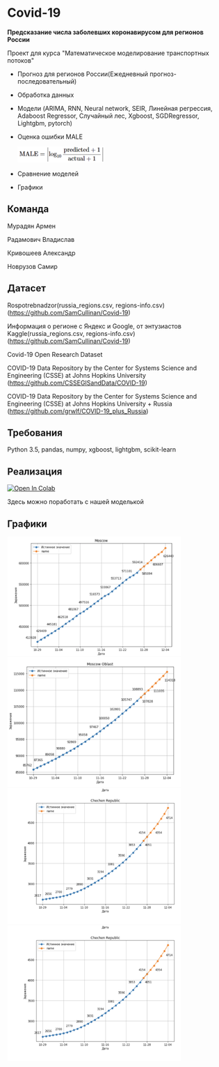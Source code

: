 # Covid-19
**Предсказание числа заболевших коронавирусом для регионов России**

Проект для курса "Математическое моделирование транспортных потоков"

- Прогноз для регионов России(Ежедневный прогноз-последовательный)
- Обработка данных
- Модели (ARIMA, RNN, Neural network, SEIR, Линейная регрессия, Adaboost Regressor, Случайный лес, Xgboost, SGDRegressor, Lightgbm, pytorch)
- Оценка ошибки MALE 
   
   <img src="https://github.com/SamCullinan/Covid-19/blob/master/images/MALE.png" width="200">
 
- Сравнение моделей
- Графики

## Команда
Мурадян Армен

Радамович Владислав

Кривошеев Александр

Новрузов Самир

## Датасет
Rospotrebnadzor(russia_regions.csv, regions-info.csv)
(https://github.com/SamCullinan/Covid-19)

Информация о регионе c Яндекс и Google, от энтузиастов Kaggle(russia_regions.csv, regions-info.csv)
(https://github.com/SamCullinan/Covid-19)

Covid-19 Open Research Dataset

COVID-19 Data Repository by the Center for Systems Science and Engineering (CSSE) at Johns Hopkins University
(https://github.com/CSSEGISandData/COVID-19)

COVID-19 Data Repository by the Center for Systems Science and Engineering (CSSE) at Johns Hopkins University + Russia
(https://github.com/grwlf/COVID-19_plus_Russia)

## Требования

Python 3.5, pandas, numpy, xgboost, lightgbm, scikit-learn

 ## Реализация
[![Open In Colab](https://colab.research.google.com/assets/colab-badge.svg)](https://colab.research.google.com/github/yandexdataschool/nlp_course/blob/2020/week11_conversation/seminar_torch.ipynb)

Здесь можно поработать с нашей моделькой

##  Графики

 <img src="https://github.com/SamCullinan/Covid-19/blob/master/images/img1.png" width="400"> <img src="https://github.com/SamCullinan/Covid-19/blob/master/images/img2.png" width="400"> <img src="https://github.com/SamCullinan/Covid-19/blob/master/images/img3.png" width="400">
 <img src="https://github.com/SamCullinan/Covid-19/blob/master/images/img3.png" width="400">
